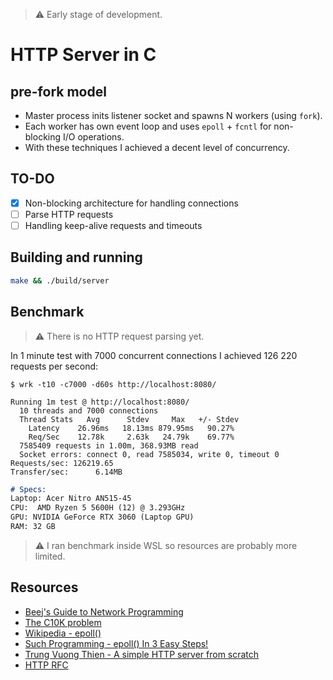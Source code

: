 > ⚠️ Early stage of development.

# HTTP Server in C

## pre-fork model

- Master process inits listener socket and spawns N workers (using `fork`).
- Each worker has own event loop and uses `epoll` + `fcntl` for non-blocking I/O operations.
- With these techniques I achieved a decent level of concurrency.

## TO-DO
- [x] Non-blocking architecture for handling connections
- [ ] Parse HTTP requests
- [ ] Handling keep-alive requests and timeouts

## Building and running

```sh
make && ./build/server
```

## Benchmark

> ⚠️ There is no HTTP request parsing yet.

In 1 minute test with 7000 concurrent connections I achieved 126 220 requests per second:

```
$ wrk -t10 -c7000 -d60s http://localhost:8080/

Running 1m test @ http://localhost:8080/
  10 threads and 7000 connections
  Thread Stats   Avg      Stdev     Max   +/- Stdev
    Latency    26.96ms   18.13ms 879.95ms   90.27%
    Req/Sec    12.78k     2.63k   24.79k    69.77%
  7585409 requests in 1.00m, 368.93MB read
  Socket errors: connect 0, read 7585034, write 0, timeout 0
Requests/sec: 126219.65
Transfer/sec:      6.14MB
```

```md
# Specs:
Laptop: Acer Nitro AN515-45
CPU:  AMD Ryzen 5 5600H (12) @ 3.293GHz
GPU: NVIDIA GeForce RTX 3060 (Laptop GPU)
RAM: 32 GB
```

> ⚠️ I ran benchmark inside WSL so resources are probably more limited.

## Resources
- [Beej's Guide to Network Programming](https://www.beej.us/guide/bgnet/html/split/index.html)
- [The C10K problem](http://www.kegel.com/c10k.html)
- [Wikipedia - epoll()](https://en.wikipedia.org/wiki/Epoll)
- [Such Programming - epoll() In 3 Easy Steps!](https://suchprogramming.com/epoll-in-3-easy-steps/)
- [Trung Vuong Thien - A simple HTTP server from scratch](https://trungams.github.io/2020-08-23-a-simple-http-server-from-scratch)
- [HTTP RFC](https://datatracker.ietf.org/doc/html/rfc7230)
